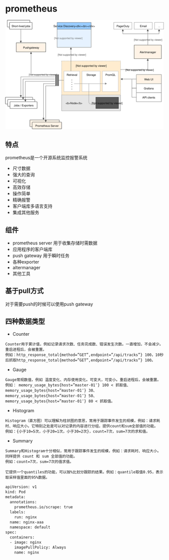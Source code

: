 # prometheus
![aa](./architecture.svg)


## 特点
prometheus是一个开源系统监控报警系统

- 尺寸数据
- 强大的查询
- 可视化
- 高效存储
- 操作简单
- 精确报警
- 客户端库多语言支持
- 集成其他服务

## 组件

- prometheus server 用于收集存储时需数据
- 应用程序的客户端库
- push gateway 用于瞬时任务
- 各种exporter
- altermanager
- 其他工具


## 基于pull方式

对于需要push的时候可以使用push gateway


## 四种数据类型

- Counter

```
Counter用于累计值，例如记录请求次数、任务完成数、错误发生次数。一直增加，不会减少。重启进程后，会被重置。
例如：http_response_total{method=”GET”,endpoint=”/api/tracks”} 100，10秒后抓取http_response_total{method=”GET”,endpoint=”/api/tracks”} 100。
```

- Gauge

```
Gauge常规数值，例如 温度变化、内存使用变化。可变大，可变小。重启进程后，会被重置。
例如： memory_usage_bytes{host=”master-01″} 100 < 抓取值、memory_usage_bytes{host=”master-01″} 30、memory_usage_bytes{host=”master-01″} 50、memory_usage_bytes{host=”master-01″} 80 < 抓取值。
```

- Histogram

```
Histogram（直方图）可以理解为柱状图的意思，常用于跟踪事件发生的规模，例如：请求耗时、响应大小。它特别之处是可以对记录的内容进行分组，提供count和sum全部值的功能。
例如：{小于10=5次，小于20=1次，小于30=2次}，count=7次，sum=7次的求和值。
```

- Summary

```
Summary和Histogram十分相似，常用于跟踪事件发生的规模，例如：请求耗时、响应大小。同样提供 count 和 sum 全部值的功能。
例如：count=7次，sum=7次的值求值。

它提供一个quantiles的功能，可以按%比划分跟踪的结果。例如：quantile取值0.95，表示取采样值里面的95%数据。
```


```
apiVersion: v1
kind: Pod
metadata:
  annotations:
    prometheus.io/scrape: true
  labels:
    run: nginx
  name: nginx-aaa
  namespace: default
spec:
  containers:
  - image: nginx
    imagePullPolicy: Always
    name: nginx
```